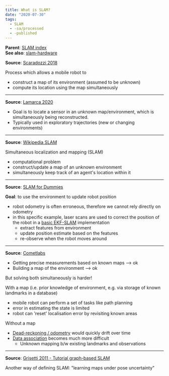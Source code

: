 ```yaml
---
title: What is SLAM?
date: "2020-07-30"
tags:
  - SLAM
  - -sa/processed
  - -published
---
```


**Parent**: [SLAM index](SLAM/slam_index.md)  
**See also**: [slam-hardware](sensors/slam-hardware.md)

**Source**: [Scaradozzi 2018](studienarbeit/scaradozzi-2018.md)

Process which allows a mobile robot to

*   construct a map of its environment (assumed to be unknown)
*   compute its location using the map simultaneously

* * * 

**Source**: [Lamarca 2020](studienarbeit/lamarca-2020.md)

*   Goal is to locate a sensor in an unknown map/environment, which is simultaneously being reconstructed.
*   Typically used in exploratory trajectories (new or changing environments)

* * *

**Source**: [Wikipedia SLAM](wikipedia-slam.md)

Simultaneous localization and mapping (SLAM)

*   computational problem
*   construct/update a map of an unknown environment
*   simultaneously keep track of an agent's location within it

* * *

**Source**: [SLAM for Dummies](bibliography/riisgaard-slam-for-dummies.md)  

**Goal**: to use the environment to update robot position

*   robot odometry is often erroneous, therefore we cannot rely directly on odometry
*   in this specific example, laser scans are used to correct the position of the robot in a [basic EKF-SLAM](SLAM/basic-ekf-for-slam.md) implementation
    *   extract features from environment
    *   update position estimate based on the features
    *   re-observe when the robot moves around

* * *

**Source**: [Cometlabs](cometlabs.md)

*   Getting precise measurements based on known maps --> ok
*   Building a map of the environment --> ok

But solving both simultaneously is harder!

With a map (i.e. prior knowledge of environment, e.g. via storage of known landmarks in a database)

*   mobile robot can perform a set of tasks like path planning
*   error in estimating the state is limited
*   robot can 'reset' localisation error by revisiting known areas

Without a map

*   [Dead-reckoning / odometry](definitions/odometry.md) would quickly drift over time
*   [Data association](SLAM/data-association.md) becomes much more difficult
    *   Unknown mapping b/w existing landmarks and observations

* * *

**Source**: [Grisetti 2011 - Tutorial graph-based SLAM](studienarbeit/grisetti-2011.md)

Another way of defining SLAM: "learning maps under pose uncertainty"

